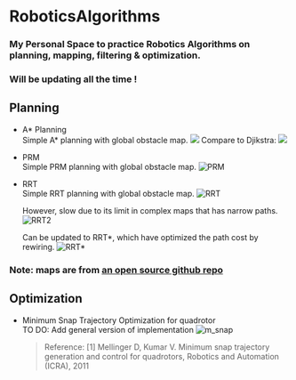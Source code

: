 # RoboticsAlgorithms

### My Personal Space to practice Robotics Algorithms on planning, mapping, filtering & optimization.

### Will be updating all the time !

## Planning

- A* Planning\
  Simple A* planning with global obstacle map.
  ![](./results/planning/astar.png)
  Compare to Djikstra:
  ![](./results/planning/djikstra.png)

- PRM\
  Simple PRM planning with global obstacle map.
  ![PRM](./results/planning/prm.png)

- RRT\
  Simple RRT planning with global obstacle map.
  ![RRT](./results/planning/rrt.png)

  However, slow due to its limit in complex maps that has narrow paths.
  ![RRT2](./results/planning/rrt2.png)

  Can be updated to RRT*, which have optimized the path cost by rewiring.
  ![RRT*](./results/planning/rrt_star.png)

### Note: maps are from [an open source github repo](https://github.com/XM522706601/robotics_tutorial_for_zhihu)

## Optimization

- Minimum Snap Trajectory Optimization for quadrotor\
  TO DO: Add general version of implementation
  ![m_snap](./results/optimization/minimum_snapQP.png)
  >Reference: [1] Mellinger D, Kumar V. Minimum snap trajectory generation and control for quadrotors, Robotics and Automation (ICRA), 2011
